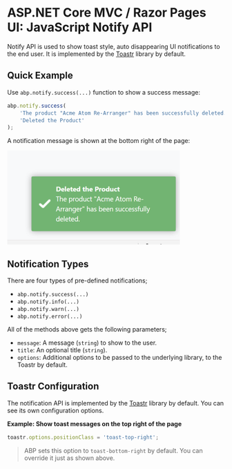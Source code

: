 # ASP.NET Core MVC / Razor Pages UI: JavaScript Notify API

Notify API is used to show toast style, auto disappearing UI notifications to the end user. It is implemented by the [Toastr](https://github.com/CodeSeven/toastr) library by default.

## Quick Example

Use `abp.notify.success(...)` function to show a success message:

````js
abp.notify.success(
    'The product "Acme Atom Re-Arranger" has been successfully deleted.',
    'Deleted the Product'
);
````

A notification message is shown at the bottom right of the page:

![js-message-success](../../../images/js-notify-success.png)

## Notification Types

There are four types of pre-defined notifications;

* `abp.notify.success(...)`
* `abp.notify.info(...)`
* `abp.notify.warn(...)`
* `abp.notify.error(...)`

All of the methods above gets the following parameters;

* `message`: A message (`string`) to show to the user.
* `title`: An optional title (`string`).
* `options`: Additional options to be passed to the underlying library, to the Toastr by default.

## Toastr Configuration

The notification API is implemented by the [Toastr](https://github.com/CodeSeven/toastr) library by default. You can see its own configuration options.

**Example: Show toast messages on the top right of the page**

````js
toastr.options.positionClass = 'toast-top-right';
````

> ABP sets this option to `toast-bottom-right` by default. You can override it just as shown above.